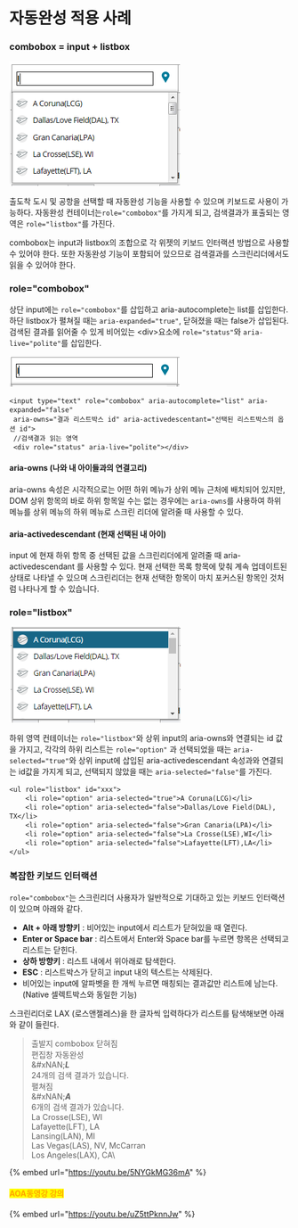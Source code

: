 # 자동완성 적용 사례

### combobox = input + listbox

![](<../../.gitbook/assets/image (43).png>)

출도착 도시 및 공항을 선택할 때 자동완성 기능을 사용할 수 있으며 키보드로 사용이 가능하다. 자동완성 컨테이너는`role="combobox"`를 가지게 되고, 검색결과가 표출되는 영역은 `role="listbox"`를 가진다.&#x20;

combobox는 input과 listbox의 조합으로 각 위젯의 키보드 인터랙션 방법으로 사용할 수 있어야 한다. 또한 자동완성 기능이 포함되어 있으므로 검색결과를 스크린리더에서도 읽을 수 있어야 한다.

### role="combobox"

상단 input에는 `role="combobox"`를 삽입하고 aria-autocomplete는 list를 삽입한다.\
하단 listbox가 펼쳐질 때는 `aria-expanded="true"`, 닫혀졌을 때는 false가 삽입된다.  검색된 결과를 읽어줄 수 있게 비어있는 \<div>요소에 `role="status"`와 `aria-live="polite"`를 삽입한다.

![](<../../.gitbook/assets/image (55).png>)

```markup
<input type="text" role="combobox" aria-autocomplete="list" aria-expanded="false" 
 aria-owns="결과 리스트박스 id" aria-activedescentant="선택된 리스트박스의 옵션 id">
 //검색결과 읽는 영역
 <div role="status" aria-live="polite"></div>
```

#### aria-owns (나와 내 아이들과의 연결고리)

aria-owns 속성은 시각적으로는 어떤 하위 메뉴가 상위 메뉴 근처에 배치되어 있지만, DOM 상위 항목의 바로 하위 항목일 수는 없는 경우에는 `aria-owns`를 사용하여 하위 메뉴를 상위 메뉴의 하위 메뉴로 스크린 리더에 알려줄 때 사용할 수 있다.

#### aria-activedescendant (현재 선택된 내 아이)

input 에 현재 하위 항목 중 선택된 값을 스크린리더에게 알려줄 때 aria-activedescendant 를 사용할 수 있다. 현재 선택한 목록 항목에 맞춰 계속 업데이트된 상태로 나타낼 수 있으며 스크린리더는 현재 선택한 항목이 마치 포커스된 항목인 것처럼 나타나게 할 수 있습니다.

### role="listbox"

![](<../../.gitbook/assets/image (73).png>)

하위 영역 컨테이너는 `role="listbox"`와 상위 input의 aria-owns와 연결되는 id 값을 가지고, 각각의 하위 리스트는 `role="option"` 과 선택되었을 때는 `aria-selected="true"`와 상위 input에 삽입된 aria-activedescendant 속성과와 연결되는 id값을 가지게 되고, 선택되지 않았을 때는 `aria-selected="false"`를 가진다.

```markup
<ul role="listbox" id="xxx">
    <li role="option" aria-selected="true">A Coruna(LCG)</li>
    <li role="option" aria-selected="false">Dallas/Love Field(DAL), TX</li>
    <li role="option" aria-selected="false">Gran Canaria(LPA)</li>
    <li role="option" aria-selected="false">La Crosse(LSE),WI</li>
    <li role="option" aria-selected="false">Lafayette(LFT),LA</li>
</ul>
```

### 복잡한 키보드 인터랙션

`role="combobox"`는 스크린리더 사용자가 일반적으로 기대하고 있는 키보드 인터랙션이 있으며 아래와 같다.&#x20;

* **Alt + 아래 방향키** : 비어있는 input에서 리스트가 닫혀있을 때 열린다.
* **Enter or Space bar** : 리스트에서 Enter와 Space bar를 누르면 항목은 선택되고 리스트는 닫힌다.
* **상하 방향키** : 리스트 내에서 위아래로 탐색한다.
* **ESC** : 리스트박스가 닫히고 input 내의 텍스트는 삭제된다.
* 비어있는 input에 알파벳을 한 개씩 누르면 매칭되는 결과값만 리스트에 남는다. (Native 셀렉트박스와 동일한 기능)

스크린리더로 LAX (로스앤젤레스)을 한 글자씩 입력하다가 리스트를 탐색해보면 아래와 같이 들린다.

> 출발지 combobox 닫혀짐\
> 편집창 자동완성\
> &#xNAN;_**L**_\
> 24개의 검색 결과가 있습니다.\
> 펼쳐짐\
> &#xNAN;_**A**_ \
> 6개의 검색 결과가 있습니다.\
> La Crosse(LSE), WI\
> Lafayette(LFT), LA\
> Lansing(LAN), MI\
> Las Vegas(LAS), NV, McCarran\
> Los Angeles(LAX), CA\
>

{% embed url="https://youtu.be/5NYGkMG36mA" %}

#### <mark style="color:orange;">AOA동영강 강의</mark>

{% embed url="https://youtu.be/uZ5ttPknnJw" %}

